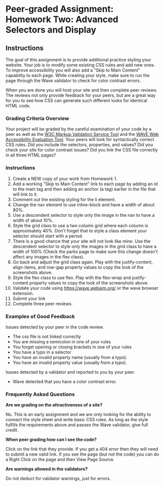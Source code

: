 # Peer-graded Assignment: Homework Two: Advanced Selectors and Display
## Instructions
The goal of this assignment is to provide additional practice styling your website. Your job is to modify some existing CSS rules and add new ones. To improve accessibility you will also add a "Skip to Main Content" capability to each page. While creating your style, make sure to run the page through the Wave validator to check for color contrast errors.

When you are done you will host your site and then complete peer reviews. The reviews not only provide feedback for your peers, but are a great way for you to see how CSS can generate such different looks for identical HTML code.

### Grading Criteria Overview
Your project will be graded by the careful examination of your code by a peer as well as the [W3C Markup Validation Service Tool](https://validator.w3.org/) and the [WAVE Web Accessibility Evaluation Tool](https://wave.webaim.org/). Your peers will look for syntactically correct CSS rules. Did you include the selectors, properties, and values? Did you check your site for color contrast issues? Did you link the CSS file correctly in all three HTML pages?

### Instructions
1. Create a NEW copy of your work from Homework 1.
2. Add a working "Skip to Main Content" link to each page by adding an id to the main tag and then adding an anchor (a tag) earlier in the file that will link to it.
3. Comment out the existing styling for the li element.
4. Change the nav element to use inline-block and have a width of about 80%.
5. Use a descendent selector to style only the image in the nav to have a width of about 10%.
6. Style the grid class to use a two column grid where each column is approximately 40%. Don't forget that to style a class element your selector should start with a period.
7. There is a good chance that your site will not look like mine. Use the descendent selector to style only the images in the grid class to have a width of 100% (Check the parks page to make sure this change doesn't affect any images in the flex class).
8. Go back and adjust the grid class again. Play with the justify-content, align-items, and row-gap property values to copy the look of the screenshots above.
9. Style the flex class to use flex. Play with the flex-wrap and justify-content property values to copy the look of the screenshots above.
10. Validate your code using https://wave.webaim.org/ or the wave browser extension.
11. Submit your link
12. Complete three peer reviews.

### Examples of Good Feedback
Issues detected by your peer in the code review.
- The css file is not linked correctly
- You are missing a semicolon in one of your rules
- You forget opening or closing brackets in one of your rules
- You have a typo in a selector
- You have an invalid property name (usually from a typo).
- You have an invalid property value (usually from a typo).

Issues detected by a validator and reported to you by your peer.
- Wave detected that you have a color contrast error.

### Frequently Asked Questions
**Are we grading on the attractiveness of a site?**

No. This is an early assignment and we are only looking for the ability to connect the style sheet and write basic CSS rules. As long as the style fulfills the requirements above and passes the Wave validator, give full credit. 

**When peer grading how can I see the code?**

Click on the link that they provide. If you get a 404 error then they will need to submit a new valid link. If you see the page (but not the code) you can do a Right Click on the page and then View Page Source.

**Are warnings allowed in the validators?**

Do not deduct for validator warnings, just for errors.